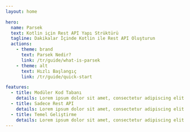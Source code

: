 ```yaml
---
layout: home

hero:
  name: Parsek
  text: Kotlin için Rest API Yapı Strüktürü
  tagline: Dakikalar İçinde Kotlin ile Rest API Oluşturun
  actions:
    - theme: brand
      text: Parsek Nedir?
      link: /tr/guide/what-is-parsek
    - theme: alt
      text: Hızlı Başlangıç
      link: /tr/guide/quick-start

features:
  - title: Modüler Kod Tabanı
    details: Lorem ipsum dolor sit amet, consectetur adipiscing elit
  - title: Sadece Rest API
    details: Lorem ipsum dolor sit amet, consectetur adipiscing elit
  - title: Temel Geliştirme
    details: Lorem ipsum dolor sit amet, consectetur adipiscing elit
---
```

